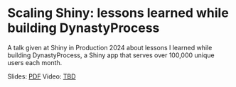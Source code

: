 # Scaling Shiny: lessons learned while building DynastyProcess

A talk given at Shiny in Production 2024 about lessons I learned
while building DynastyProcess, a Shiny app that serves over 100,000 
unique users each month. 

Slides: [PDF](https://github.com/tanho63/talk_shinyprod2024_scaling/blob/main/Scaling%20Shiny%20-%20Lessons%20from%20DynastyProcess.pdf)
Video: [TBD]()
